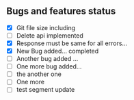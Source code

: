 ## Bugs and features status
- [x] Git file size including
- [ ] Delete api implemented
- [x] Response must be same for all errors...
- [x] New Bug added... completed
- [ ] Another bug added ...
- [ ] One more bug added...
- [ ] the another one
- [ ] One more
- [ ] test segment update
